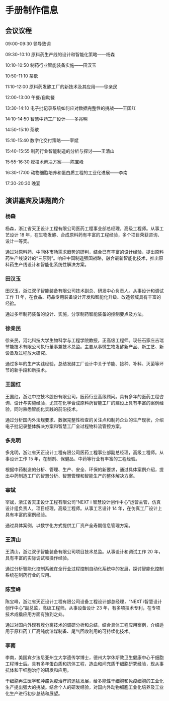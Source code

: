 # 手册制作信息

## 会议议程

09:00-09:30 领导致词 

09:30-10:10 原料药生产线的设计和智能化策略——杨森

10:10-10:50 制药行业智能装备实施——田汉玉

10:50-11:10 茶歇

11:10-12:00 原料药发酵工厂的新技术及其应用——徐亲民

12:00-13:00 午餐/自助餐

13:30-14:10 电子批记录系统如何应对数据完整性的挑战——王国红

14:10-14:50 智慧中药工厂设计——多兆明

14:50-15:10 茶歇 

15:10-15:40 数字化交付策略——宰斌 

15:40-15:55 制药行业智能制造的分析与探讨——王清山

15:55-16:30 膜技术解决方案——陈宝峰

16:30-17:00 动物细胞培养和蛋白质工程的工业化进展——李南

17:30-20:30 晚宴

## 演讲嘉宾及课题简介

### 杨森
杨森，浙江省天正设计工程有限公司医药工程事业部总经理，高级工程师。从事工艺设计 18 年，在生物发酵、合成原料药有丰富的工程经验，多个项目荣获咨询、设计一等奖。

通过对原料药、中间体市场需求趋势的研判，结合已有丰富的设计经验，提出原料药生产线设计的“三原则”。响应中国制造强国战略，融合最新智能化技术，推出原料药生产线设计和智能化系统性解决方案。

### 田汉玉
田汉玉，浙江双子智能装备有限公司技术副总、研发中心负责人。从事设计和调试工作 11 年，在食品、药品专用装备设计开发和智能化升级、改造领域具有丰富的经验。

通过多年制药装备的设计、实施，分享制药智能装备的控制要点及方法。

### 徐亲民
徐亲民，河北科技大学生物科学与工程学院教授，正高级工程师。现任石家庄吉瑞节能技术有限公司执行董事兼技术总监。主要从事微生物发酵新产品、新工艺、新设备及过程放大研究。

通过多年的生产实践经验，总结发酵工厂设计中关于节能、接种、补料、灭菌等环节的新手段和新技术。

### 王国红
王国红，浙江中控技术股份有限公司，医药行业高级顾问。具有多年的医药工程咨询、设计与实施经验，尤其在化学合成原料药智能工厂的建设上具有丰富的案例经验，同时熟悉智能化实践的前沿技术。

通过分析国内外法规要求、数据完整性检查的关注点和制药企业的生产现状，介绍电子批记录整体解决方案和智慧工厂全过程物料流管控方案。

### 多兆明
多兆明，浙江省天正设计工程有限公司医药工程事业部副总经理，高级工程师。从事设计工作 15 年，在制剂、保健品、中药等行业有丰富的工程经验。

根据中药制造的分析、管理、生产、安全、环保的新要求，通过具体案例介绍，提出中药制造工厂的智慧分析、智慧管理和智能生产的整体解决方案。

### 宰斌
宰斌，浙江省天正设计工程有限公司“NEXT i 智慧设计创作中心”运营主管，仿真设计组负责人，项目经理，高级工程师。从事工艺设计 14 年，在仿真工厂设计上具有丰富的案例经验。

通过具体案例，以数字化方式提供工厂资产全寿期信息管理方案。

### 王清山
王清山，浙江双子智能装备有限公司项目技术总监。从事设计和调试工作 20 年，具有丰富的实际调试和操作经验。

通过分析智能化控制系统在全行业过程控制自动化系统中的发展，探讨智能化控制系统在制药行业的应用。

### 陈宝峰
陈宝峰，浙江省天正设计工程有限公司设备工程设计部总经理，“NEXT i智慧设计创作中心”副总监，高级工程师。从事设备设计 23 年，有多项技术专利，在专项技术成撬应用方面有独到之处。

通过对国内外现有膜分离技术的调研分析和总结，结合具体工程应用案例，介绍适用于原料药工厂高纯度溶媒制备、尾气回收利用的可持续化技术。

### 李南
李南，美国宾夕法尼亚州立大学遗传学博士，德州大学休斯敦卫生健康中心干细胞工程博士后。具有多年蛋白质和抗体工程，造血和间充质干细胞研究经验，现从事抗体和干细胞治疗的研发和应用。

干细胞再生医学和肿瘤免疫治疗的迅猛发展，给多能性干细胞和免疫细胞的工业化生产提出强大的挑战。结合个人的研发经验，对国内外动物细胞工业化培养及工业化生产进行初步总结和展望。

